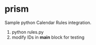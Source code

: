 # prism
Sample python Calendar Rules integration.

1) python rules.py
2) modify IDs in __main__ block for testing
